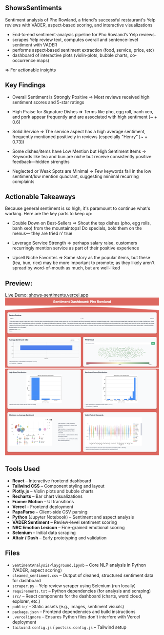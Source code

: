 ## ShowsSentiments
Sentiment analysis of Pho Rowland, a friend's successful restaurant's Yelp reviews with VADER, aspect‑based scoring, and interactive visualizations

- End‐to‐end sentiment‐analysis pipeline for Pho Rowland’s Yelp reviews. 
- scrapes Yelp review text, computes overall and sentence‐level sentiment with VADER
- performs aspect‐based sentiment extraction (food, service, price, etc)
- dashboard of interactive plots (violin‐plots, bubble charts, co‐occurrence maps)

=> For actionable insights

## Key Findings

- Overall Sentiment is Strongly Positive
=> Most reviews received high sentiment scores and 5-star ratings

- High Praise for Signature Dishes
=> Terms like pho, egg roll, banh xeo, and pork appear frequently and are associated with high sentiment (~ + 0.6)

- Solid Service
=> The service aspect has a high average sentiment, frequently mentioned positively in reviews (especially "Henry" [~ + 0.73])

- Some dishes/items have Low Mention but High Sentiment Items
=> Keywords like tea and bun are niche but receive consistently positive feedback—hidden strengths

- Neglected or Weak Spots are Minimal
=> Few keywords fall in the low sentiment/low mention quadrant, suggesting minimal recurring complaints

## Actionable Takeaways

Because general sentiment is so high, it's paramount to continue what's working. Here are the key parts to keep up:

- Double Down on Best-Sellers
=> Shout the top dishes (pho, egg rolls, banh xeo) from the mountaintops! Do specials, bold them on the menus–– they are tried n' true

- Leverage Service Strength
=> perhaps salary raise, customers recurringly mention service as part of their positive experience

- Upsell Niche Favorites
=> Same story as the popular items, but these (tea, bun, rice) may be more important to promote; as they likely aren't spread by word-of-mouth as much, but are well-liked

## Preview:

Live Demo: [shows-sentiments.vercel.app](https://shows-sentiments.vercel.app)
![Dashboard Pic 1](./public/dashboard3.png)
![Dashboard Pic 2](./public/dashboard2.png)


## Tools Used
- **React** – Interactive frontend dashboard
- **Tailwind CSS** – Component styling and layout
- **Plotly.js** – Violin plots and bubble charts
- **Recharts** – Bar chart visualizations
- **Framer Motion** – UI transitions
- **Vercel** – Frontend deployment
- **PapaParse** – Client-side CSV parsing
- **Python** (Jupyter Notebook) – Sentiment and aspect analysis
- **VADER Sentiment** – Review-level sentiment scoring
- **NRC Emotion Lexicon** – Fine-grained emotional scoring
- **Selenium** – Initial data scraping
- **Altair / Dash** – Early prototyping and validation

## Files
- `SentimentAnalysisPlayground.ipynb` – Core NLP analysis in Python (VADER, aspect scoring)
- `cleaned_sentiment.csv` – Output of cleaned, structured sentiment data for dashboard
- `scraper.py` – Yelp review scraper using Selenium (run locally)
- `requirements.txt` – Python dependencies (for analysis and scraping)
- `src/` – React components for the dashboard (charts, word cloud, explorer, etc.)
- `public/` – Static assets (e.g., images, sentiment visuals)
- `package.json` – Frontend dependencies and build instructions
- `.vercelignore` – Ensures Python files don't interfere with Vercel deployment
- `tailwind.config.js` / `postcss.config.js` – Tailwind setup
